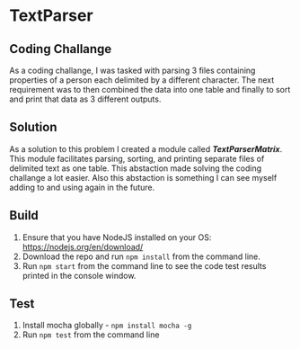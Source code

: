 # TextParser 

## Coding Challange
As a coding challange, I was tasked with parsing 3 files containing properties of a person each delimited by a different character. The next requirement was to then combined the data into one table and finally to sort and print that data as 3 different outputs. 

## Solution
As a solution to this problem I created a module called ***TextParserMatrix***. This module facilitates parsing, sorting, and printing separate files of delimited text as one table. This abstaction made solving the coding challange a lot easier. Also this abstaction is something I can see myself adding to and using again in the future. 

## Build

1. Ensure that you have NodeJS installed on your OS: https://nodejs.org/en/download/
2. Download the repo and run `npm install` from the command line. 
3. Run `npm start` from the command line to see the code test results printed in the console window.

## Test
1. Install mocha globally - `npm install mocha -g`
2. Run `npm test` from the command line
